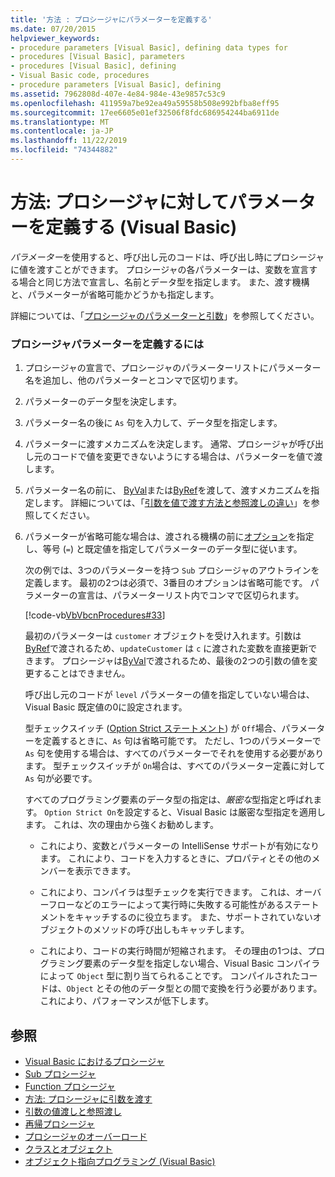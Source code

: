 ```yaml
---
title: '方法 : プロシージャにパラメーターを定義する'
ms.date: 07/20/2015
helpviewer_keywords:
- procedure parameters [Visual Basic], defining data types for
- procedures [Visual Basic], parameters
- procedures [Visual Basic], defining
- Visual Basic code, procedures
- procedure parameters [Visual Basic], defining
ms.assetid: 7962808d-407e-4e84-984e-43e9857c53c9
ms.openlocfilehash: 411959a7be92ea49a59558b508e992bfba8eff95
ms.sourcegitcommit: 17ee6605e01ef32506f8fdc686954244ba6911de
ms.translationtype: MT
ms.contentlocale: ja-JP
ms.lasthandoff: 11/22/2019
ms.locfileid: "74344882"
---
```

# <a name="how-to-define-a-parameter-for-a-procedure-visual-basic"></a>方法: プロシージャに対してパラメーターを定義する (Visual Basic)
*パラメーター*を使用すると、呼び出し元のコードは、呼び出し時にプロシージャに値を渡すことができます。 プロシージャの各パラメーターは、変数を宣言する場合と同じ方法で宣言し、名前とデータ型を指定します。 また、渡す機構と、パラメーターが省略可能かどうかも指定します。  
  
 詳細については、「[プロシージャのパラメーターと引数](./procedure-parameters-and-arguments.md)」を参照してください。  
  
### <a name="to-define-a-procedure-parameter"></a>プロシージャパラメーターを定義するには  
  
1. プロシージャの宣言で、プロシージャのパラメーターリストにパラメーター名を追加し、他のパラメーターとコンマで区切ります。  
  
2. パラメーターのデータ型を決定します。  
  
3. パラメーター名の後に `As` 句を入力して、データ型を指定します。  
  
4. パラメーターに渡すメカニズムを決定します。 通常、プロシージャが呼び出し元のコードで値を変更できないようにする場合は、パラメーターを値で渡します。  
  
5. パラメーター名の前に、 [ByVal](../../../../visual-basic/language-reference/modifiers/byval.md)または[ByRef](../../../../visual-basic/language-reference/modifiers/byref.md)を渡して、渡すメカニズムを指定します。 詳細については、「[引数を値で渡す方法と参照渡しの違い](./differences-between-passing-an-argument-by-value-and-by-reference.md)」を参照してください。  
  
6. パラメーターが省略可能な場合は、渡される機構の前に[オプション](../../../../visual-basic/language-reference/modifiers/optional.md)を指定し、等号 (`=`) と既定値を指定してパラメーターのデータ型に従います。  
  
     次の例では、3つのパラメーターを持つ `Sub` プロシージャのアウトラインを定義します。 最初の2つは必須で、3番目のオプションは省略可能です。 パラメーターの宣言は、パラメーターリスト内でコンマで区切られます。  
  
     [!code-vb[VbVbcnProcedures#33](~/samples/snippets/visualbasic/VS_Snippets_VBCSharp/VbVbcnProcedures/VB/Class1.vb#33)]  
  
     最初のパラメーターは `customer` オブジェクトを受け入れます。引数は[ByRef](../../../../visual-basic/language-reference/modifiers/byref.md)で渡されるため、`updateCustomer` は `c` に渡された変数を直接更新できます。 プロシージャは[ByVal](../../../../visual-basic/language-reference/modifiers/byval.md)で渡されるため、最後の2つの引数の値を変更することはできません。  
  
     呼び出し元のコードが `level` パラメーターの値を指定していない場合は、Visual Basic 既定値の0に設定されます。  
  
     型チェックスイッチ ([Option Strict ステートメント](../../../../visual-basic/language-reference/statements/option-strict-statement.md)) が `Off`場合、パラメーターを定義するときに、`As` 句は省略可能です。 ただし、1つのパラメーターで `As` 句を使用する場合は、すべてのパラメーターでそれを使用する必要があります。 型チェックスイッチが `On`場合は、すべてのパラメーター定義に対して `As` 句が必要です。  
  
     すべてのプログラミング要素のデータ型の指定は、*厳密な*型指定と呼ばれます。 `Option Strict On`を設定すると、Visual Basic は厳密な型指定を適用します。 これは、次の理由から強くお勧めします。  
  
    - これにより、変数とパラメーターの IntelliSense サポートが有効になります。 これにより、コードを入力するときに、プロパティとその他のメンバーを表示できます。  
  
    - これにより、コンパイラは型チェックを実行できます。 これは、オーバーフローなどのエラーによって実行時に失敗する可能性があるステートメントをキャッチするのに役立ちます。 また、サポートされていないオブジェクトのメソッドの呼び出しもキャッチします。  
  
    - これにより、コードの実行時間が短縮されます。 その理由の1つは、プログラミング要素のデータ型を指定しない場合、Visual Basic コンパイラによって `Object` 型に割り当てられることです。 コンパイルされたコードは、`Object` とその他のデータ型との間で変換を行う必要があります。これにより、パフォーマンスが低下します。  
  
## <a name="see-also"></a>参照

- [Visual Basic におけるプロシージャ](./index.md)
- [Sub プロシージャ](./sub-procedures.md)
- [Function プロシージャ](./function-procedures.md)
- [方法: プロシージャに引数を渡す](./how-to-pass-arguments-to-a-procedure.md)
- [引数の値渡しと参照渡し](./passing-arguments-by-value-and-by-reference.md)
- [再帰プロシージャ](./recursive-procedures.md)
- [プロシージャのオーバーロード](./procedure-overloading.md)
- [クラスとオブジェクト](../../../../visual-basic/programming-guide/language-features/objects-and-classes/index.md)
- [オブジェクト指向プログラミング (Visual Basic)](../../concepts/object-oriented-programming.md)
